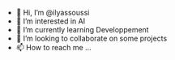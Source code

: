 - 👋 Hi, I’m @ilyassoussi
- 👀 I’m interested in AI
- 🌱 I’m currently learning Developpement
- 💞️ I’m looking to collaborate on some projects
- 📫 How to reach me ...

<!---
ilyassoussi/ilyassoussi is a ✨ special ✨ repository because its `README.md` (this file) appears on your GitHub profile.
You can click the Preview link to take a look at your changes.
--->
